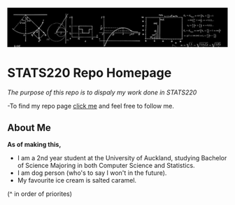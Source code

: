 ![](stats220_rep_banner.jpg)
# STATS220 Repo Homepage

*The purpose of this repo is to dispaly my work done in STATS220*

-To find my repo page [click me](https://indersingh-ghuman.github.io/stats220/) and feel free to follow me.

## About Me
**As of making this,**
- I am a 2nd year student at the University of Auckland, studying Bachelor of Science Majoring in both Computer Science and Statistics.
- I am dog person (who's to say I won't in the future).
-  My favourite ice cream is salted caramel.

(^ in order of priorites) 
